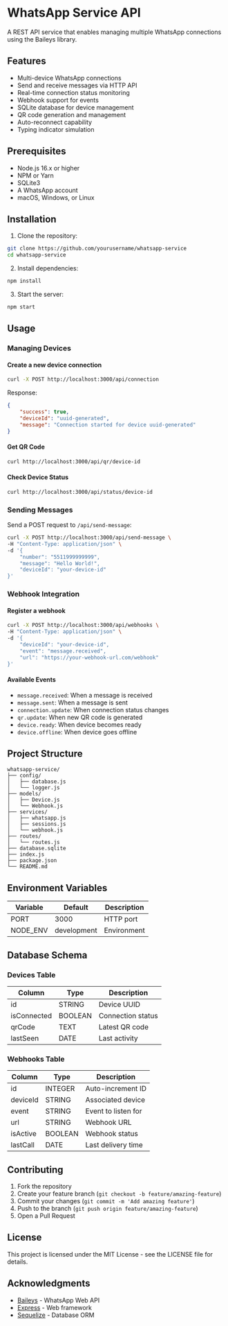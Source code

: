 # WhatsApp Service API

A REST API service that enables managing multiple WhatsApp connections using the Baileys library.

## Features

- Multi-device WhatsApp connections
- Send and receive messages via HTTP API
- Real-time connection status monitoring
- Webhook support for events
- SQLite database for device management
- QR code generation and management
- Auto-reconnect capability
- Typing indicator simulation

## Prerequisites

- Node.js 16.x or higher
- NPM or Yarn
- SQLite3
- A WhatsApp account
- macOS, Windows, or Linux

## Installation

1. Clone the repository:
```bash
git clone https://github.com/yourusername/whatsapp-service
cd whatsapp-service
```

2. Install dependencies:
```bash
npm install
```

3. Start the server:
```bash
npm start
```

## Usage

### Managing Devices

#### Create a new device connection
```bash
curl -X POST http://localhost:3000/api/connection
```

Response:
```json
{
    "success": true,
    "deviceId": "uuid-generated",
    "message": "Connection started for device uuid-generated"
}
```

#### Get QR Code
```bash
curl http://localhost:3000/api/qr/device-id
```

#### Check Device Status
```bash
curl http://localhost:3000/api/status/device-id
```

### Sending Messages

Send a POST request to `/api/send-message`:

```bash
curl -X POST http://localhost:3000/api/send-message \
-H "Content-Type: application/json" \
-d '{
    "number": "5511999999999",
    "message": "Hello World!",
    "deviceId": "your-device-id"
}'
```

### Webhook Integration

#### Register a webhook
```bash
curl -X POST http://localhost:3000/api/webhooks \
-H "Content-Type: application/json" \
-d '{
    "deviceId": "your-device-id",
    "event": "message.received",
    "url": "https://your-webhook-url.com/webhook"
}'
```

#### Available Events
- `message.received`: When a message is received
- `message.sent`: When a message is sent
- `connection.update`: When connection status changes
- `qr.update`: When new QR code is generated
- `device.ready`: When device becomes ready
- `device.offline`: When device goes offline

## Project Structure

```
whatsapp-service/
├── config/
│   ├── database.js
│   └── logger.js
├── models/
│   ├── Device.js
│   └── Webhook.js
├── services/
│   ├── whatsapp.js
│   ├── sessions.js
│   └── webhook.js
├── routes/
│   └── routes.js
├── database.sqlite
├── index.js
├── package.json
└── README.md
```

## Environment Variables

| Variable | Default | Description     |
|----------|---------|-----------------|
| PORT     | 3000    | HTTP port      |
| NODE_ENV | development | Environment |

## Database Schema

### Devices Table
| Column      | Type    | Description        |
|-------------|---------|-------------------|
| id          | STRING  | Device UUID       |
| isConnected | BOOLEAN | Connection status |
| qrCode      | TEXT    | Latest QR code   |
| lastSeen    | DATE    | Last activity    |

### Webhooks Table
| Column       | Type    | Description         |
|-------------|---------|---------------------|
| id          | INTEGER | Auto-increment ID   |
| deviceId    | STRING  | Associated device   |
| event       | STRING  | Event to listen for |
| url         | STRING  | Webhook URL         |
| isActive    | BOOLEAN | Webhook status      |
| lastCall    | DATE    | Last delivery time  |

## Contributing

1. Fork the repository
2. Create your feature branch (`git checkout -b feature/amazing-feature`)
3. Commit your changes (`git commit -m 'Add amazing feature'`)
4. Push to the branch (`git push origin feature/amazing-feature`)
5. Open a Pull Request

## License

This project is licensed under the MIT License - see the LICENSE file for details.

## Acknowledgments

- [Baileys](https://github.com/WhiskeySockets/Baileys) - WhatsApp Web API
- [Express](https://expressjs.com/) - Web framework
- [Sequelize](https://sequelize.org/) - Database ORM
